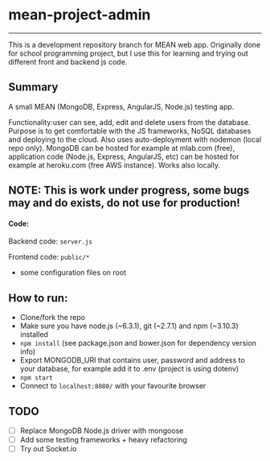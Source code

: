 # mean-project-admin

---

This is a development repository branch for MEAN web app. Originally done for school programming project, but I use this for learning and trying out different front and backend js code.

## Summary

A small MEAN (MongoDB, Express, AngularJS, Node.js) testing app.

Functionality:user can see, add, edit and delete users from the database. Purpose is to get comfortable with the JS frameworks, NoSQL databases and deploying to the cloud. Also uses auto-deployment with nodemon (local repo only). MongoDB can be hosted for example at mlab.com (free), application code (Node.js, Express, AngularJS, etc) can be hosted for example at heroku.com (free AWS instance). Works also locally.

## NOTE: This is work under progress, some bugs may and do exists, do not use for production!

#### Code:

Backend code: `server.js`

Frontend code: `public/*`

+ some configuration files on root

## How to run:

- Clone/fork the repo
- Make sure you have node.js (~6.3.1), git (~2.7.1) and npm (~3.10.3) installed
- `npm install` (see package.json and bower.json for dependency version info)
- Export MONGODB_URI that contains user, password and address to your database, for example add it to .env (project is using dotenv)
- `npm start`
- Connect to `localhost:8080/` with your favourite browser

## TODO
- [ ] Replace MongoDB Node.js driver with mongoose
- [ ] Add some testing frameworks + heavy refactoring
- [ ] Try out Socket.io